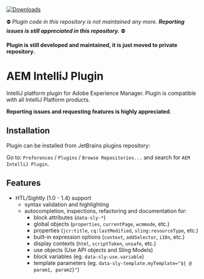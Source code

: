 <!--
[![Build Status](https://travis-ci.org/karollewandowski/aem-intellij-plugin.svg?branch=master)](https://travis-ci.org/karollewandowski/aem-intellij-plugin)
 [![codecov](https://codecov.io/gh/karollewandowski/aem-intellij-plugin/branch/master/graph/badge.svg)](https://codecov.io/gh/karollewandowski/aem-intellij-plugin) 
[![codebeat](https://codebeat.co/badges/83dbd668-d574-4be5-b7fb-8b5ae6fdaf8b)](https://codebeat.co/projects/github-com-karollewandowski-aem-intellij-plugin)
-->
[![Downloads](https://img.shields.io/jetbrains/plugin/d/9269-aem-intellij-plugin.svg)](https://plugins.jetbrains.com/plugin/9269-aem-intellij-plugin)

:no_entry:
*Plugin code in this repository is not maintained any more. **Reporting issues is still appreciated in this repository.*** :no_entry:

**Plugin is still developed and maintained, it is just moved to private repository.**

# AEM IntelliJ Plugin

IntelliJ platform plugin for Adobe Experience Manager. Plugin is compatible with all IntelliJ Platform products.

**Reporting issues and requesting features is highly appreciated**.


## Installation

Plugin can be installed from JetBrains plugins repository:

Go to: `Preferences` / `Plugins` / `Browse Repositories...` and search for `AEM IntelliJ Plugin`.


## Features

* HTL/Sightly (1.0 - 1.4) support
  * syntax validation and highlighting
  * autocompletion, inspections, refactoring and documentation for:
    * block attributes (`data-sly-*`)
    * global objects (`properties`, `currentPage`, `wcmmode`, etc.)
    * properties (`jcr:title`, `cq:lastModified`, `sling:resourceType`, etc.)
    * built-in expression options (`context`, `addSelector`, `i18n`, etc.)
    * display contexts (`html`, `scriptToken`, `unsafe`, etc.)
    * use objects (Use API objects and Sling Models)
    * block variables (eg. `data-sly-use.variable`)
    * template parameters (eg. <code>data-sly-template.myTemplate="${ @ param1, param2}"</code>)
